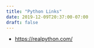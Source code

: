 ```yaml
---
title: "Python Links"
date: 2019-12-09T20:37:00-07:00
draft: false
---
```

* https://realpython.com/